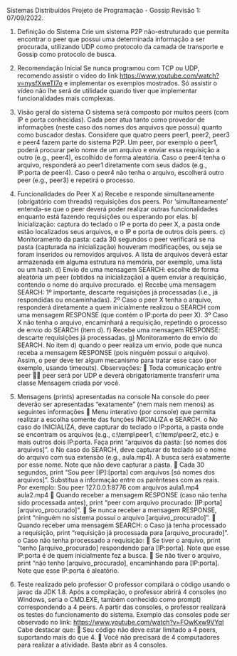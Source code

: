 Sistemas Distribuídos
Projeto de Programação - Gossip
Revisão 1: 07/09/2022.

1. Definição do Sistema
   Crie um sistema P2P não-estruturado que permita encontrar o peer que possui uma
   determinada informação a ser procurada, utilizando UDP como protocolo da camada de
   transporte e Gossip como protocolo de busca.

2. Recomendação Inicial
   Se nunca programou com TCP ou UDP, recomendo assistir o vídeo do link
   https://www.youtube.com/watch?v=nysfXweTI7o e implementar os exemplos mostrados. Só
   assistir o vídeo não lhe será de utilidade quando tiver que implementar funcionalidades mais
   complexas.

3. Visão geral do sistema
   O sistema será composto por muitos peers (com IP e porta conhecidas). Cada peer atua
   tanto como provedor de informações (neste caso dos nomes dos arquivos que possui)
   quanto como buscador destas.
   Considere que quatro peers peer1, peer2, peer3 e peer4 fazem parte do sistema P2P. Um
   peer, por exemplo o peer1, poderá procurar pelo nome de um arquivo e enviar essa
   requisição a outro (e.g., peer4), escolhido de forma aleatória. Caso o peer4 tenha o
   arquivo, responderá ao peer1 diretamente com seus dados (e.g., IP:porta de peer4). Caso o
   peer4 não tenha o arquivo, escolherá outro peer (e.g., peer3) e repetirá o processo.

4. Funcionalidades do Peer X
   a) Recebe e responde simultaneamente (obrigatório com threads) requisições dos peers.
   Por ‘simultaneamente’ entenda-se que o peer deverá poder realizar outras
   funcionalidades enquanto está fazendo requisições ou esperando por elas.
   b) Inicialização: captura do teclado o IP e porta do peer X, a pasta onde estão localizados
   seus arquivos, e o IP e porta de outros dois peers.
   c) Monitoramento da pasta: cada 30 segundos o peer verificará se na pasta (capturada na
   inicialização) houveram modificações, ou seja se foram inseridos ou removidos
   arquivos. A lista de arquivos deverá estar armazenada em alguma estrutura na
   memória, por exemplo, uma lista ou um hash.
   d) Envio de uma mensagem SEARCH: escolhe de forma aleatória um peer (obtidos na
   inicialização) a quem enviar a requisição, contendo o nome do arquivo procurado.
   e) Recebe uma mensagem SEARCH: 1º importante, descarte requisições já processadas
   (i.e., já respondidas ou encaminhadas). 2º Caso o peer X tenha o arquivo, responderá
   diretamente a quem inicialmente realizou o SEARCH com uma mensagem
   RESPONSE (que contém o IP:porta do peer X). 3º Caso X não tenha o arquivo,
   encaminhará a requisição, repetindo o processo de envio do SEARCH (item d).
   f) Recebe uma mensagem RESPONSE: descarte requisições já processadas.
   g) Monitoramento do envio do SEARCH. No item d) quando o peer realiza um envio, pode
   que nunca receba a mensagem RESPONSE (pois ninguém possui o arquivo). Assim, o
   peer deve ter algum mecanismo para tratar esse caso (por exemplo, usando timeouts).
   Observações:
    Toda comunicação entre peer  peer será por UDP e deverá obrigatoriamente
   transferir uma classe Mensagem criada por você.

5. Mensagens (prints) apresentadas na console
   Na console do peer deverão ser apresentadas “exatamente” (nem mais nem menos) as
   seguintes informações
    Menu interativo (por console) que permita realizar a escolha somente das funções
   INICIALIZA e SEARCH.
   o No caso do INICIALIZA, deve capturar do teclado o IP:porta, a pasta onde se
   encontram os arquivos (e.g., c:\temp\peer1\, c:\temp\peer2\, etc.) e mais
   outros dois IP:porta. Faça print “arquivos da pasta: [só nomes dos arquivos]”.
   o No caso do SEARCH, deve capturar do teclado só o nome do arquivo com
   sua extensão (e.g., aula.mp4). A busca será exatamente por esse nome.
   Note que não deve capturar a pasta.
    Cada 30 segundos, print “Sou peer [IP]:[porta] com arquivos [só nomes dos
   arquivos]”. Substitua a informação entre os parênteses com as reais. Por exemplo:
   Sou peer 127.0.0.1:8776 com arquivos aula1.mp4 aula2.mp4
    Quando receber a mensagem RESPONSE (caso não tenha sido processada antes),
   print “peer com arquivo procurado: [IP:porta] [arquivo_procurado]”.
    Se nunca receber a mensagem RESPONSE, print “ninguém no sistema possui o
   arquivo [arquivo_procurado]”.
    Quando receber uma mensagem SEARCH:
   o Caso já tenha processado a requisição, print “requisição já processada para
   [arquivo_procurado]”.
   o Caso não tenha processado a requisição:
    Se tiver o arquivo, print “tenho [arquivo_procurado] respondendo para
   [IP:porta]. Note que esse IP:porta é de quem inicialmente fez a busca.
    Se não tiver o arquivo, print “não tenho [arquivo_procurado],
   encaminhando para [IP:porta]. Note que esse IP:porta é aleatório.

6. Teste realizado pelo professor
   O professor compilará o código usando o javac da JDK 1.8.
   Após a compilação, o professor abrirá 4 consoles (no Windows, seria o CMD.EXE, também
   conhecido como prompt) correspondendo a 4 peers. A partir das consoles, o professor
   realizará os testes do funcionamento do sistema. Exemplo das consoles pode ser
   observado no link: https://www.youtube.com/watch?v=FOwKxw9VYqI
   Cabe destacar que:
    Seu código não deve estar limitado a 4 peers, suportando mais do que 4.
    Você não precisará de 4 computadores para realizar a atividade. Basta abrir as 4
   consoles.
